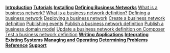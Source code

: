 **[Introduction](../introduction/introduction.html)**
**[Tutorials](../tutorials/tutorialindex.html)**
**[Installing](../installing/installingindex.html)**
**[Defining Business Networks](../business-network/businessnetwork.html)**
[What is a business network?](../business-network/businessnetwork.html)
[What is a business network definition?](../business-network/businessnetworkdefinition.html)
[Defining a business network](../business-network/getting-started-coding-bnd.html)
[Deploying a business network](../business-network/deploybusinessnetwork.html)
[Create a business network definition](../business-network/bnd-define.html)
[Publishing events](../business-network/publishing-events.html)
[Publish a business network definition](../business-network/bnd-publish.html)
[Publish a business domain model](../business-network/model-publish.html)
[Update a business network definition on Composer](../business-network/runtime-update.html)
[Test a business network definition](../business-network/testing.html)
**[Writing Applications](../applications/genapp.html)**
**[Integrating Existing Systems](../integrating/integrating-index.html)**
**[Managing and Operating](../managing/managingindex.html)**
**[Determining Problems](../problems/diagnostics.html)**
**[Reference](../reference/MeetTheModules.html)**
**[Support](../support/index.html)**
